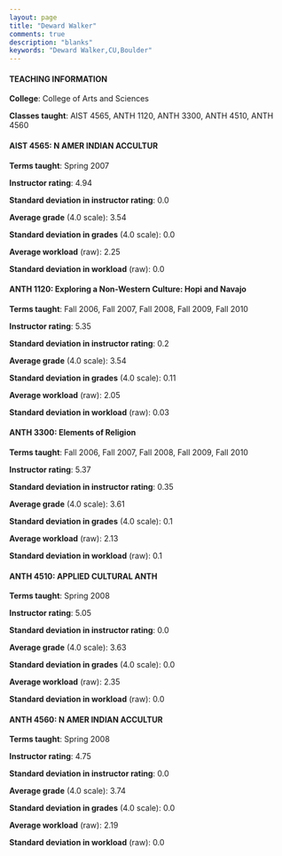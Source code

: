 ```yaml
---
layout: page
title: "Deward Walker" 
comments: true
description: "blanks"
keywords: "Deward Walker,CU,Boulder"
---
```

<head>
<script src="https://ajax.googleapis.com/ajax/libs/jquery/2.1.3/jquery.min.js"></script>
<script src="https://dl.dropboxusercontent.com/s/pc42nxpaw1ea4o9/highcharts.js?dl=0"></script>
<!-- <script src="../assets/js/highcharts.js"></script> -->
<style type="text/css">@font-face {
	font-family: "Bebas Neue";
	src: url(https://www.filehosting.org/file/details/544349/BebasNeue Regular.otf) format("opentype");
	}
	h1.Bebas { 
		font-family: "Bebas Neue", Verdana, Tahoma;
	}
</style>
</head>
	   
#### TEACHING INFORMATION

**College**: College of Arts and Sciences

**Classes taught**: AIST 4565, ANTH 1120, ANTH 3300, ANTH 4510, ANTH 4560

#### AIST 4565: N AMER INDIAN ACCULTUR

**Terms taught**: Spring 2007

**Instructor rating**: 4.94

**Standard deviation in instructor rating**: 0.0

**Average grade** (4.0 scale): 3.54

**Standard deviation in grades** (4.0 scale): 0.0

**Average workload** (raw): 2.25

**Standard deviation in workload** (raw): 0.0

#### ANTH 1120: Exploring a Non-Western Culture: Hopi and Navajo

**Terms taught**: Fall 2006, Fall 2007, Fall 2008, Fall 2009, Fall 2010

**Instructor rating**: 5.35

**Standard deviation in instructor rating**: 0.2

**Average grade** (4.0 scale): 3.54

**Standard deviation in grades** (4.0 scale): 0.11

**Average workload** (raw): 2.05

**Standard deviation in workload** (raw): 0.03

#### ANTH 3300: Elements of Religion

**Terms taught**: Fall 2006, Fall 2007, Fall 2008, Fall 2009, Fall 2010

**Instructor rating**: 5.37

**Standard deviation in instructor rating**: 0.35

**Average grade** (4.0 scale): 3.61

**Standard deviation in grades** (4.0 scale): 0.1

**Average workload** (raw): 2.13

**Standard deviation in workload** (raw): 0.1

#### ANTH 4510: APPLIED CULTURAL ANTH

**Terms taught**: Spring 2008

**Instructor rating**: 5.05

**Standard deviation in instructor rating**: 0.0

**Average grade** (4.0 scale): 3.63

**Standard deviation in grades** (4.0 scale): 0.0

**Average workload** (raw): 2.35

**Standard deviation in workload** (raw): 0.0

#### ANTH 4560: N AMER INDIAN ACCULTUR

**Terms taught**: Spring 2008

**Instructor rating**: 4.75

**Standard deviation in instructor rating**: 0.0

**Average grade** (4.0 scale): 3.74

**Standard deviation in grades** (4.0 scale): 0.0

**Average workload** (raw): 2.19

**Standard deviation in workload** (raw): 0.0


